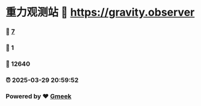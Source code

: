 # 重力观测站 :link: https://gravity.observer 
### :page_facing_up: [7](https://gravity.observer/tag.html) 
### :speech_balloon: 1 
### :hibiscus: 12640 
### :alarm_clock: 2025-03-29 20:59:52 
### Powered by :heart: [Gmeek](https://github.com/Meekdai/Gmeek)
